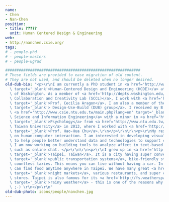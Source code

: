 ```yaml
---
name:
- Chen
- Nan-Chen
position:
- title: ?????
  unit: Human Centered Design & Engineering
web:
- http://nanchen.csie.org/
tags:
# - people-phd
# - people-masters
# - people-ugrad

############################################################
# These fields are provided to ease migration of old content.
# They are not used, and should be deleted when no longer desired.
old-dub-bio: "<p>\r\nI am currently a PhD student in <a href='http://www.hcde.washington.edu/'\
  \ target='_blank'>Human-Centered Design and Engineering (HCDE)</a> at University\
  \ of Washington. As a member of <a href='http://depts.washington.edu/sccl/' target='_blank'>Scientific\
  \ Collaboration and Creativity Lab (SCCL)</a>, I work with <a href='http://faculty.washington.edu/aragon/'\
  \ target='_blank'>Prof. Cecilia Aragon</a>. I am also a member of the <a href='http://dub.washington.edu/'\
  \ target='_blank'> Design-Use-Build (DUB) group</a>. I received my B.S. degree in\
  \ <a href='http://www.csie.ntu.edu.tw/main.php?lang=en' target='_blank'>Computer\
  \ Science and Information Engineering</a> with a minor in <a href='http://140.112.62.7/act4-e.php'\
  \ target='_blank'>Psychology</a> from <a href='http://www.ntu.edu.tw/english/' target='_blank'>National\
  \ Taiwan University</a> in 2013, where I worked with <a href='http://mll.csie.ntu.edu.tw/hchu.php'\
  \ target='_blank'>Prof. Hao-Hua Chu</a>.\r\n</p>\r\n\r\n<p>\r\nMy research is focused\
  \ on human-computer interaction. I am interested in developing visualization tools\
  \ to help people better understand data and technologies to support collaboration.\
  \ I am now working on building tools to analyze affect in text-based communication,\
  \ such as online chat. </p>\r\n\r\n<p>\r\nI grew up in <a href='http://en.wikipedia.org/wiki/Taipei'\
  \ target='_blank'>Taipei, Taiwan</a>. It is a city having super convenient <a href='http://en.wikipedia.org/wiki/Taipei#Transportation'\
  \ target='_blank'>public transportation systems</a>, bike-friendly streets, and\
  \ countless taxies. This means you can live without having a car. In addition, you\
  \ can find food anytime anywhere in Taipei. We have many great <a href='http://www.thingsasian.com/stories-photos/1547'\
  \ target='_blank'>night markets</a>, various restaurants, and super convenient convenience\
  \ stores. Taipei is also famous for its <a href='http://fs.weatherspark.com.s3.amazonaws.com/production/reports/year/000/033/158/47ccbfb4/probability_of_precipitation_at_some_point_in_the_day_percent_pct.png'\
  \ target='_blank'>rainy weather</a> - this is one of the reasons why I chose Seattle.\
  \ ;-) \r\n</p>\r\n"
old-dub-photo: icons/people/nanchen.jpg
---
```

